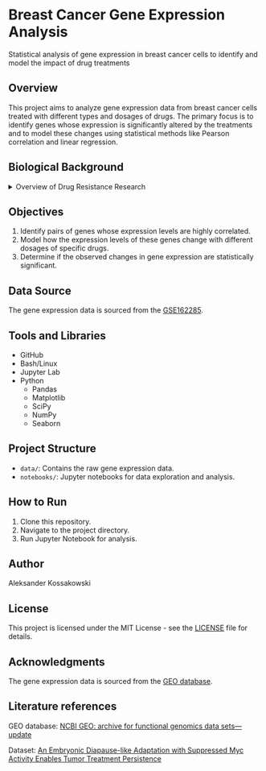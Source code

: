 # Breast Cancer Gene Expression Analysis
Statistical analysis of gene expression in breast cancer cells to identify and model the impact of drug treatments

## Overview
This project aims to analyze gene expression data from breast cancer cells treated with different types and dosages of drugs. The primary focus is to identify genes whose expression is significantly altered by the treatments and to model these changes using statistical methods like Pearson correlation and linear regression.

## Biological Background
<details>
  <summary>Overview of Drug Resistance Research</summary>

In the realm of cancer treatment, the persistent challenge of incomplete eradication and subsequent relapses arises due to the emergence of drug-resistant tumor cells. These cells, known as the "seed" for relapse, evade the effects of therapies and hinder successful long-term outcomes. Despite this significance, the underlying biological mechanisms driving _in situ_ resistance within tumors remain poorly understood. Moreover, the absence of accurate _in vitro_ models to simulate this drug-refractory state of cancer cells further complicates the study of this phenomenon.

The present investigation delves into comprehending the intricate dynamics of drug resistance in cancer treatment. The primary focus lies on breast and prostate cancer patient-derived cells and established cell lines, which are cultivated as 3D organoids in laboratory conditions. This novel approach aims to replicate the _in vivo_ conditions more accurately. By subjecting these organoids to cytotoxic treatments, such as conventional chemotherapy agents like _docetaxel_ and _vinblastine_, as well as targeted therapy with _afatinib_, the goal is to mimic the emergence of persistent tumor cell subpopulations observed during clinical treatments. The critical outcome of this endeavor is the generation of RNA sequencing (RNAseq) gene expression profiles from the drug-persistent cancer cells. These cells are cultivated from xenograft (PDX) tumors that were systematically exposed to chemotherapeutic or targeted agents. The RNAseq dataset obtained provides an invaluable resource for unraveling the genetic landscape of these drug-resistant tumor cells.

The utilization of this gene expression data offers a unique opportunity to identify specific genes and pathways that undergo upregulation in the context of drug-resistant residual tumors. Through meticulous analysis, researchers can uncover potential molecular drivers contributing to the development of drug-refractory states in cancer cells.

</details>

## Objectives
1. Identify pairs of genes whose expression levels are highly correlated.
2. Model how the expression levels of these genes change with different dosages of specific drugs.
3. Determine if the observed changes in gene expression are statistically significant.

## Data Source
The gene expression data is sourced from the [GSE162285](https://www.ncbi.nlm.nih.gov/geo/query/acc.cgi?acc=GSE162285).

## Tools and Libraries
- GitHub
- Bash/Linux
- Jupyter Lab
- Python
  - Pandas
  - Matplotlib
  - SciPy
  - NumPy
  - Seaborn

## Project Structure
- `data/`: Contains the raw gene expression data.
- `notebooks/`: Jupyter notebooks for data exploration and analysis.

## How to Run
1. Clone this repository.
2. Navigate to the project directory.
3. Run Jupyter Notebook for analysis.

## Author
Aleksander Kossakowski

## License
This project is licensed under the MIT License - see the [LICENSE](LICENSE.md) file for details.

## Acknowledgments
The gene expression data is sourced from the [GEO database](https://www.ncbi.nlm.nih.gov/geo/).

## Literature references
GEO database: [NCBI GEO: archive for functional genomics data sets—update](https://academic.oup.com/nar/article/41/D1/D991/1067995?login=true)

Dataset: [An Embryonic Diapause-like Adaptation with Suppressed Myc Activity Enables Tumor Treatment Persistence](https://pubmed.ncbi.nlm.nih.gov/33417832/)
